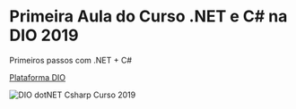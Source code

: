 # Primeira Aula do Curso .NET e C# na DIO 2019 

Primeiros passos com .NET + C#

[Plataforma DIO](https://web.digitalinnovation.one/) 

![DIO dotNET Csharp Curso 2019](https://user-images.githubusercontent.com/76437195/103448096-b319f800-4c6a-11eb-9bcd-1d6f8ef0bed8.jpg)
